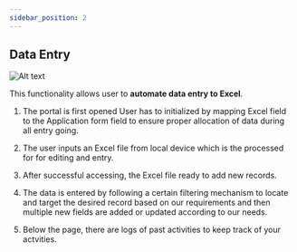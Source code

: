 ```yaml
---
sidebar_position: 2
---
```


## Data Entry

![Alt text](/img/WhatsApp%20Image%202025-03-04%20at%2010.04.38%20AM%20(2).jpeg)

This  functionality allows user to **automate data entry to Excel**. 

1. The portal is first opened User has to initialized by mapping Excel field 
    to the Application form field to ensure proper allocation of data during 
    all entry going.

2. The user inputs an Excel file from local device which is the processed for
    for editing and entry.

3. After successful accessing, the Excel file ready to add new records.

4. The data is entered by following a certain filtering mechanism to locate
    and target the desired record based on our requirements and then multiple new 
    fields are added or updated according to our needs.

5. Below the page, there are logs of past activities to keep track of your 
    actvities.